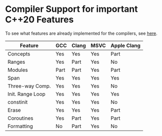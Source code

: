 # Compiler Support for important C++20 Features

To see what features are already implemented for the compilers, see [here](https://en.cppreference.com/w/cpp/compiler_support).

| Feature          | GCC  | Clang | MSVC | Apple Clang |
| ---------------- | ---- | ----- | ---- | ----------- |
| Concepts         | Yes  | Yes   | Yes  | Part        |
| Ranges           | Yes  | Part  | Yes  | No          |
| Modules          | Part | Part  | Yes  | Part        |
| Span             | Yes  | Yes   | Yes  | Yes         |
| Three-way Comp.  | Yes  | Yes   | Yes  | No          |
| Init. Range Loop | Yes  | Yes   | Yes  | Yes         |
| constinit        | Yes  | Yes   | Yes  | No          |
| Erase            | Yes  | Yes   | Yes  | Part        |
| Coroutines       | Yes  | Part  | Yes  | Part        |
| Formatting       | No   | Part  | Yes  | No          |

